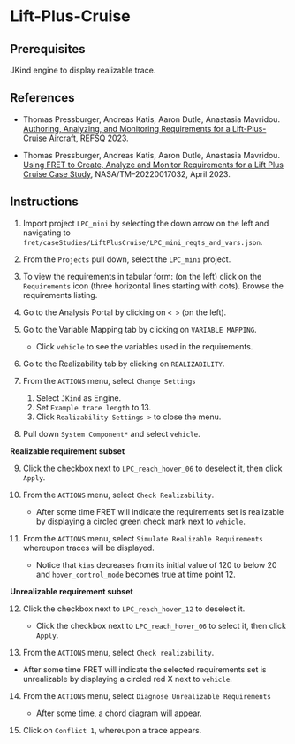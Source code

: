 # Lift-Plus-Cruise

## Prerequisites

JKind engine to display realizable trace.

## References

* Thomas Pressburger, Andreas Katis, Aaron Dutle, Anastasia Mavridou.
[Authoring, Analyzing, and Monitoring Requirements for a Lift-Plus-Cruise Aircraft](https://link.springer.com/chapter/10.1007/978-3-031-29786-1_21),
REFSQ 2023.

* Thomas Pressburger, Andreas Katis, Aaron Dutle, Anastasia Mavridou.
[Using FRET to Create, Analyze and Monitor Requirements for a Lift Plus Cruise Case Study](https://ntrs.nasa.gov/api/citations/20220017032/downloads/TechnicalReport_Lift_Plus_Cruise_FRET_case_study%20(4).pdf),
NASA/TM–20220017032, April 2023.

## Instructions

1. Import project `LPC_mini` by selecting the down arrow on the left and navigating to `fret/caseStudies/LiftPlusCruise/LPC_mini_reqts_and_vars.json`.

2. From the `Projects` pull down, select the `LPC_mini` project.

3. To view the requirements in tabular form: (on the left) click on the
   `Requirements` icon (three horizontal lines starting with dots). Browse
   the requirements listing.
   
4. Go to the Analysis Portal by clicking on `< >` (on the left).

5. Go to the Variable Mapping tab by clicking on `VARIABLE MAPPING`.
    * Click `vehicle` to see the variables used in the requirements.

6. Go to the Realizability tab by clicking on `REALIZABILITY`. 

7. From the `ACTIONS` menu, select `Change Settings`
   1. Select `JKind` as Engine.
   2. Set `Example trace length` to 13.
   3. Click `Realizability Settings >` to close the menu.

8. Pull down `System Component*` and select `vehicle`.

**Realizable requirement subset**

9. Click the checkbox next to `LPC_reach_hover_06` to deselect it, then click `Apply`.

10. From the `ACTIONS` menu, select `Check Realizability`.

     * After some time FRET will indicate the requirements set is realizable by displaying a circled green check mark next to `vehicle`.

11. From the `ACTIONS` menu, select `Simulate Realizable Requirements` whereupon traces will be displayed. 
     * Notice that `kias` decreases from its initial value of 120 to below 20 and `hover_control_mode` becomes true at time point 12.

**Unrealizable requirement subset**

12. Click the checkbox next to `LPC_reach_hover_12` to deselect it.
    * Click the checkbox next to `LPC_reach_hover_06` to select it, then click `Apply`.

13. From the `ACTIONS` menu, select `Check realizability`.
   * After some time FRET will indicate the selected requirements set is unrealizable by displaying a circled red X next to `vehicle`.

14. From the `ACTIONS` menu, select `Diagnose Unrealizable Requirements`
     * After some time, a chord diagram will appear.

15. Click on `Conflict 1`, whereupon a trace appears.

